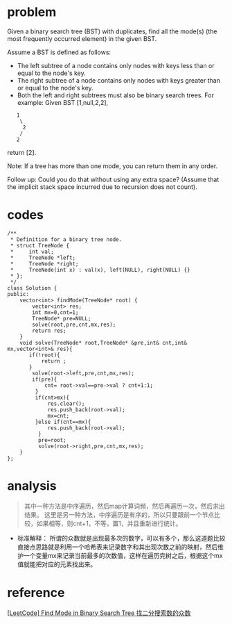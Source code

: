 # problem
> 
Given a binary search tree (BST) with duplicates, find all the mode(s) (the most frequently occurred element) in the given BST.

Assume a BST is defined as follows:

- The left subtree of a node contains only nodes with keys less than or equal to the node's key.
- The right subtree of a node contains only nodes with keys greater than or equal to the node's key.
- Both the left and right subtrees must also be binary search trees.
For example:
Given BST [1,null,2,2],
```
   1
    \
     2
    /
   2
```
return [2].

Note: If a tree has more than one mode, you can return them in any order.

Follow up: Could you do that without using any extra space? (Assume that the implicit stack space incurred due to recursion does not count).


# codes
```
/**
 * Definition for a binary tree node.
 * struct TreeNode {
 *     int val;
 *     TreeNode *left;
 *     TreeNode *right;
 *     TreeNode(int x) : val(x), left(NULL), right(NULL) {}
 * };
 */
class Solution {
public:
    vector<int> findMode(TreeNode* root) {
        vector<int> res;
        int mx=0,cnt=1;
        TreeNode* pre=NULL;
        solve(root,pre,cnt,mx,res);
        return res;
    }
    void solve(TreeNode* root,TreeNode* &pre,int& cnt,int& mx,vector<int>& res){
       if(!root){
           return ;
       }
        solve(root->left,pre,cnt,mx,res);
        if(pre){
            cnt= root->val==pre->val ? cnt+1:1;
         }
         if(cnt>mx){
             res.clear();
             res.push_back(root->val);
             mx=cnt;
         }else if(cnt==mx){
             res.push_back(root->val);
          }
          pre=root;
          solve(root->right,pre,cnt,mx,res);
    }
};
```

# analysis
>其中一种方法是中序遍历，然后map计算词频，然后再遍历一次，然后求出结果。
这里是另一种方法，中序遍历是有序的，所以只要跟前一个节点比较，如果相等，则cnt+1，不等，置1，并且重新进行统计。
- 标准解释：
所谓的众数就是出现最多次的数字，可以有多个，那么这道题比较直接点思路就是利用一个哈希表来记录数字和其出现次数之前的映射，然后维护一个变量mx来记录当前最多的次数值，这样在遍历完树之后，根据这个mx值就能把对应的元素找出来。

# reference
[[LeetCode] Find Mode in Binary Search Tree 找二分搜索数的众数][1]

[1]: http://www.cnblogs.com/grandyang/p/6436150.html
